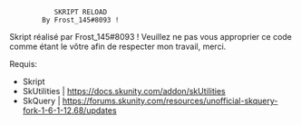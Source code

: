 

			   SKRIPT RELOAD
			By Frost_145#8093 !


Skript réalisé par Frost_145#8093 !
Veuillez ne pas vous approprier ce code comme étant le vôtre afin de respecter mon travail, merci.

Requis:
- Skript
- SkUtilities			| https://docs.skunity.com/addon/skUtilities
- SkQuery			| https://forums.skunity.com/resources/unofficial-skquery-fork-1-6-1-12.68/updates
